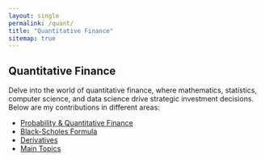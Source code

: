 ```yaml
---
layout: single
permalink: /quant/
title: "Quantitative Finance"
sitemap: true
---
```


## Quantitative Finance

Delve into the world of quantitative finance, where mathematics, statistics, computer science, and data science drive strategic investment decisions. Below are my contributions in different areas:


- [Probability & Quantitative Finance](/portfolio/quant/probability-quant-finance/)
- [Black-Scholes Formula](/portfolio/quant/black-scholes/)
- [Derivatives](/portfolio/quant/derivatives/)
- [Main Topics](/portfolio/quant/main-topics/)

